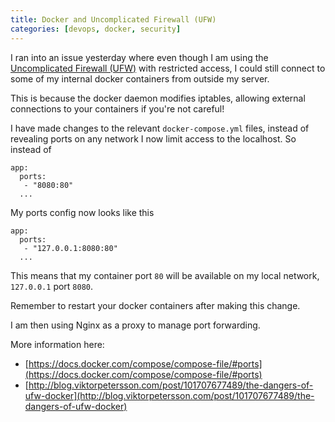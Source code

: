 ```yaml
---
title: Docker and Uncomplicated Firewall (UFW)
categories: [devops, docker, security]
---
```


I ran into an issue yesterday where even though I am using the [Uncomplicated Firewall (UFW)](https://help.ubuntu.com/community/UFW) with restricted access, I could still connect to some of my internal docker containers from outside my server.

This is because the docker daemon modifies iptables, allowing external connections to your containers if you're not careful!

I have made changes to the relevant `docker-compose.yml` files, instead of revealing ports on any network I now limit access to the localhost. So instead of 

```
app:
  ports:
   - "8080:80"
  ...
```

My ports config now looks like this

```
app:
  ports:
   - "127.0.0.1:8080:80"
  ...
```

This means that my container port `80` will be available on my local network, `127.0.0.1` port `8080`.

Remember to restart your docker containers after making this change.

I am then using Nginx as a proxy to manage port forwarding.

More information here:

 - [https://docs.docker.com/compose/compose-file/#ports](https://docs.docker.com/compose/compose-file/#ports)
 - [http://blog.viktorpetersson.com/post/101707677489/the-dangers-of-ufw-docker](http://blog.viktorpetersson.com/post/101707677489/the-dangers-of-ufw-docker)

